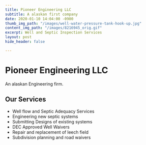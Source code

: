 ```yaml
---
title: Pioneer Engineering LLC
subtitle: A alaskan first company
date: 2020-01-10 14:04:00 -0900
thumb_img_path: "/images/well-water-pressure-tank-hook-up.jpg"
content_img_path: "/images/8216945_orig.gif"
excerpt: Well and Septic Inspection Services
layout: post
hide_header: false

---
```

# Pioneer Engineering LLC

An alaskan Engineering firm. 

## Our Services

* Well flow and Septic Adequacy Services
* Engineering new septic systems
* Submitting Designs of existing systems
* DEC Approved Well Waivers
* Repair and replacement of leech field 
* Subdivision planning and road waivers